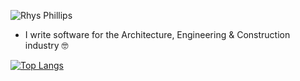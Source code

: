 <p syle="text-align: centre">
    <img src="https://user-images.githubusercontent.com/87553424/179684926-8d785f22-002c-4510-b071-714a877b33cf.png" alt="Rhys Phillips">
</p>

* I write software for the Architecture, Engineering & Construction industry 🤓

[![Top Langs](https://github-readme-stats.vercel.app/api/top-langs/?username=rhysptyltd&layout=compact)](https://github.com/rhysptyltd)

<!--
**RhysPtyLtd/rhysptyltd** is a ✨ _special_ ✨ repository because its `README.md` (this file) appears on your GitHub profile.

Here are some ideas to get you started:

- 🔭 I’m currently working on ...
- 🌱 I’m currently learning ...
- 👯 I’m looking to collaborate on ...
- 🤔 I’m looking for help with ...
- 💬 Ask me about ...
- 📫 How to reach me: ...
- 😄 Pronouns: ...
- ⚡ Fun fact: ...
-->
